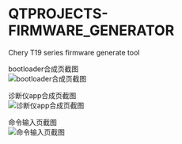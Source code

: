 # QTPROJECTS-FIRMWARE_GENERATOR
Chery T19 series firmware generate tool

bootloader合成页截图\
![bootloader合成页截图](https://github.com/bingshuizhilian/QTPROJECTS-FIRMWARE_GENERATOR/blob/master/resources/pic1.png)

诊断仪app合成页截图\
![诊断仪app合成页截图](https://github.com/bingshuizhilian/QTPROJECTS-FIRMWARE_GENERATOR/blob/master/resources/pic2.png)

命令输入页截图\
![命令输入页截图](https://github.com/bingshuizhilian/QTPROJECTS-FIRMWARE_GENERATOR/blob/master/resources/pic3.png)
